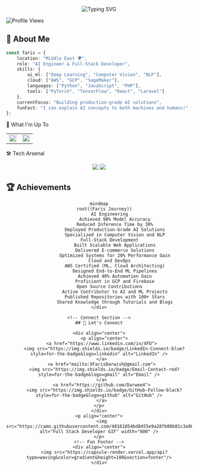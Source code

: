 <div align="center">

![Typing SVG](https://readme-typing-svg.demolab.com?font=Fira+Code&weight=600&size=28&duration=4000&pause=1000&color=2F81F7&center=true&vCenter=true&random=false&width=600&lines=Hello%2C+I'm+Faris+Darwish+%F0%9F%91%8B;AI+Engineer+%F0%9F%A4%96;Data+Scientist+%f0%9f%93%8a;Full-Stack+Developer+%F0%9F%9A%80;Let's+build+something+amazing!)

</div>

<!-- Profile Views Counter -->
<p align="left">
    <img src="https://komarev.com/ghpvc/?username=Darwee4&label=Profile%20views&color=2F81F7&style=for-the-badge" alt="Profile Views">
</p>

<!-- About Me Section -->
## 🤖 About Me

```typescript
const faris = {
    location: "Middle East 🌍",
    role: "AI Engineer & Full-Stack Developer",
    skills: {
        ai_ml: ["Deep Learning", "Computer Vision", "NLP"],
        cloud: ["AWS", "GCP", "SageMaker"],
        languages: ["Python", "JavaScript", "PHP"],
        tools: ["PyTorch", "TensorFlow", "React", "Laravel"]
    },
    currentFocus: "Building production-grade AI solutions",
    funFact: "I can explain AI concepts to both machines and humans!"
};
```

<!-- Activity Section -->
🚀 What I'm Up To
<table> <tr> <td width="50%"> <img src="https://github-readme-activity-graph.vercel.app/graph?username=Darwee4&theme=github-compact&hide_border=true&area=true" width="100%"> </td> <td width="50%"> <img src="https://github-readme-stats.vercel.app/api/top-langs/?username=Darwee4&layout=compact&theme=github_dark&hide_border=true" width="100%"> </td> </tr> </table>

<!-- Skills Section -->
🛠️ Tech Arsenal
<div align="center">
<img src="https://skillicons.dev/icons?i=python,pytorch,tensorflow,aws,react,nodejs,docker,git" />

<img src="https://skillicons.dev/icons?i=js,php,laravel,mysql,gcp,firebase,vscode,github" />

</div>

<!-- Achievements Section -->
## 🏆 Achievements
<div align="center">

```mermaid
mindmap
    root((Faris Journey))
        AI Engineering
            Achieved 98% Model Accuracy
            Reduced Inference Time by 30%
            Deployed Production-Grade AI Solutions
            Specialized in Computer Vision and NLP
        Full-Stack Development
            Built Scalable Web Applications
            Delivered E-commerce Solutions
            Optimized Systems for 20% Performance Gain
        Cloud and DevOps
            AWS Certified (ML, Cloud Architecting)
            Designed End-to-End ML Pipelines
            Achieved 40% Automation Gain
            Proficient in GCP and Firebase
        Open Source Contributions
            Active Contributor to AI and ML Projects
            Published Repositories with 100+ Stars
            Shared Knowledge through Tutorials and Blogs
</div>

<!-- Connect Section -->
## 🤝 Let's Connect

<div align="center">
    <p align="center">
  <a href="https://www.linkedin.com/in/XFD">
    <img src="https://img.shields.io/badge/LinkedIn-Connect-blue?style=for-the-badge&logo=linkedin" alt="LinkedIn" />
  </a>
  <a href="mailto:XFarisDarwish@gmail.com">
    <img src="https://img.shields.io/badge/Email-Contact-red?style=for-the-badge&logo=gmail" alt="Email" />
  </a>
  <a href="https://github.com/Darwee4">
    <img src="https://img.shields.io/badge/GitHub-Follow-black?style=for-the-badge&logo=github" alt="GitHub" />
  </a>
</p>
</div>
<p align="center">
  <img src="https://camo.githubusercontent.com/48161854bd8455e9a28fb00b81c3a985611dbedbd1128a41efd949457ffcdc14/68747470733a2f2f6d656469612e74656e6f722e636f6d2f557474433441495459523441414141642f66756c6c2d737461636b2d646576656c6f7065722e676966" alt="Full Stack Developer GIF" width="600" />
</p>
<!-- Fun Footer -->
<div align="center">
    <img src="https://capsule-render.vercel.app/api?type=waving&color=gradient&height=100&section=footer"/>
</div>
